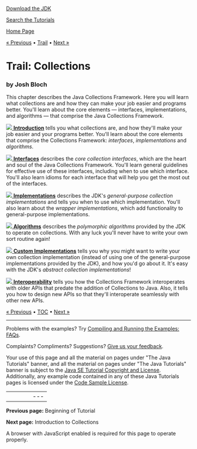 [Download
the JDK](http://java.sun.com/javase/6/download.jsp)
  
[Search the
Tutorials](../search.html)

[Home Page](../index.html)

[« Previous](../index.html)
•
[Trail](./TOC.html)
•
[Next »](./intro/index.html)

# Trail: Collections

### by Josh Bloch

This chapter describes the Java Collections Framework. Here you will learn what collections are and how they can make your job easier and programs better. You'll learn about the core elements — interfaces, implementations, and algorithms — that comprise the Java Collections Framework.

[![](../images/coreIcon.gif)
**Introduction**](intro/index.html)
tells you what collections are, and how they'll make your job easier
and your programs better. You'll learn about the core elements that
comprise the Collections Framework: *interfaces*, *implementations*
and *algorithms*.

[![](../images/coreIcon.gif)
**Interfaces**](interfaces/index.html)
describes the *core collection interfaces*, which are the heart and soul
of the Java Collections Framework. You'll learn general guidelines for
effective use of these interfaces, including when to use which interface.
You'll also learn idioms for each interface that will help you get the most
out of the interfaces.

[![](../images/coreIcon.gif)
**Implementations**](implementations/index.html)
describes the JDK's *general-purpose collection implementations*
and tells you when to use which implementation. You'll also learn about
the *wrapper implementations*, which add functionality to general-purpose
implementations.

[![](../images/coreIcon.gif)
**Algorithms**](algorithms/index.html)
describes the *polymorphic algorithms* provided by the JDK to operate
on collections. With any luck you'll never have to write your own sort
routine again!

[![](../images/coreIcon.gif)
**Custom Implementations**](custom-implementations/index.html)
tells you why you might want to write your own collection implementation
(instead of using one of the general-purpose implementations provided by the
JDK), and how you'd go about it. It's easy with the JDK's *abstract
collection implementations*!

[![](../images/coreIcon.gif)
**Interoperability**](interoperability/index.html)
tells you how the Collections Framework interoperates with older APIs that
predate the addition of Collections to Java. Also, it tells you how to design
new APIs so that they'll interoperate seamlessly with other new APIs.

[« Previous](../index.html)
•
[TOC](./TOC.html)
•
[Next »](./intro/index.html)

---

Problems with the examples? Try [Compiling and Running
the Examples: FAQs](../information/run-examples.html).
  
Complaints? Compliments? Suggestions? [Give
us your feedback](http://download.oracle.com/javase/feedback.html).

Your use of this page and all the material on pages under "The Java Tutorials" banner,
and all the material on pages under "The Java Tutorials" banner is subject to the [Java SE Tutorial Copyright
and License](../information/license.html).
Additionally, any example code contained in any of these Java
Tutorials pages is licensed under the
[Code
Sample License](http://developers.sun.com/license/berkeley_license.html).

|  |  |  |  |  |
| --- | --- | --- | --- | --- |
| |  |  | | --- | --- | | duke image | Oracle logo | | [About Oracle](http://www.oracle.com/us/corporate/index.html) | [Oracle Technology Network](http://www.oracle.com/technology/index.html) | [Terms of Service](https://www.samplecode.oracle.com/servlets/CompulsoryClickThrough?type=TermsOfService) | Copyright © 1995, 2011 Oracle and/or its affiliates. All rights reserved. |

**Previous page:** Beginning of Tutorial
  
**Next page:** Introduction to Collections




A browser with JavaScript enabled is required for this page to operate properly.